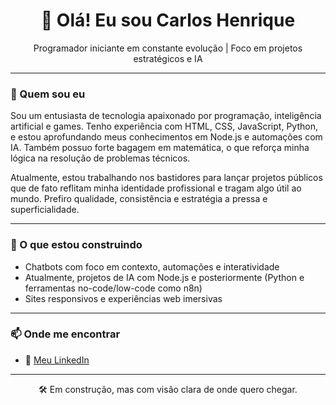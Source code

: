 <h1 align="center">👋 Olá! Eu sou Carlos Henrique</h1>
<p align="center">Programador iniciante em constante evolução | Foco em projetos estratégicos e IA</p>

---

### 🧠 Quem sou eu
Sou um entusiasta de tecnologia apaixonado por programação, inteligência artificial e games. Tenho experiência com HTML, CSS, JavaScript, Python, e estou aprofundando meus conhecimentos em Node.js e automações com IA. Também possuo forte bagagem em matemática, o que reforça minha lógica na resolução de problemas técnicos.

Atualmente, estou trabalhando nos bastidores para lançar projetos públicos que de fato reflitam minha identidade profissional e tragam algo útil ao mundo. Prefiro qualidade, consistência e estratégia a pressa e superficialidade.

---

### 🚀 O que estou construindo
- Chatbots com foco em contexto, automações e interatividade
- Atualmente, projetos de IA com Node.js e posteriormente (Python e ferramentas no-code/low-code como n8n)
- Sites responsivos e experiências web imersivas

---

### 📫 Onde me encontrar
- 💼 [Meu LinkedIn](https://www.linkedin.com/in/carlos-henrique-8aaa82319/)

---

<p align="center">
🛠️ Em construção, mas com visão clara de onde quero chegar.
</p>
